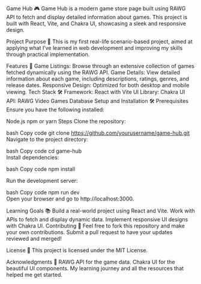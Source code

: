 Game Hub 🎮
Game Hub is a modern game store page built using RAWG API to fetch and display detailed information about games. This project is built with React, Vite, and Chakra UI, showcasing a sleek and responsive design.

Project Purpose 🌟
This is my first real-life scenario-based project, aimed at applying what I’ve learned in web development and improving my skills through practical implementation.

Features 🚀
Game Listings: Browse through an extensive collection of games fetched dynamically using the RAWG API.
Game Details: View detailed information about each game, including descriptions, ratings, genres, and release dates.
Responsive Design: Optimized for both desktop and mobile viewing.
Tech Stack 🛠️
Framework: React with Vite
UI Library: Chakra UI
API: RAWG Video Games Database
Setup and Installation 🛠️
Prerequisites
Ensure you have the following installed:

Node.js
npm or yarn
Steps
Clone the repository:

bash
Copy code
git clone https://github.com/yourusername/game-hub.git  
Navigate to the project directory:

bash
Copy code
cd game-hub  
Install dependencies:

bash
Copy code
npm install  

Run the development server:

bash
Copy code
npm run dev  
Open your browser and go to http://localhost:3000.

Learning Goals 📚
Build a real-world project using React and Vite.
Work with APIs to fetch and display dynamic data.
Implement responsive UI designs with Chakra UI.
Contributing 🤝
Feel free to fork this repository and make your own contributions. Submit a pull request to have your updates reviewed and merged!

License 📝
This project is licensed under the MIT License.

Acknowledgments 🙌
RAWG API for the game data.
Chakra UI for the beautiful UI components.
My learning journey and all the resources that helped me get started.
